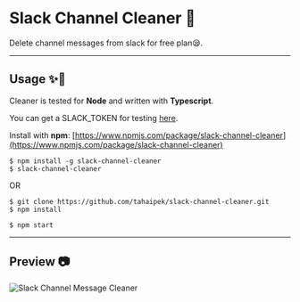 # **Slack Channel Cleaner** 💨
Delete channel messages from slack for free plan😪. 

------------------------

## **Usage** ✨🚀
Cleaner is tested for **Node** and written with **Typescript**.

You can get a SLACK_TOKEN for testing [here](https://api.slack.com/web). 

Install with **npm**: [https://www.npmjs.com/package/slack-channel-cleaner](https://www.npmjs.com/package/slack-channel-cleaner)

    $ npm install -g slack-channel-cleaner
    $ slack-channel-cleaner

OR

    $ git clone https://github.com/tahaipek/slack-channel-cleaner.git
    $ npm install
       
    $ npm start
    
------------------------    

## **Preview** 📷
![Slack Channel Message Cleaner](https://github.com/tahaipek/slack-channel-cleaner/blob/master/preview.gif?raw=true) 		

